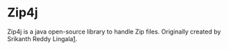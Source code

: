 Zip4j
=============

Zip4j is a java open-source library to handle Zip files.
Originally created by Srikanth Reddy Lingala[1].



[1]: http://www.lingala.net/about.php
